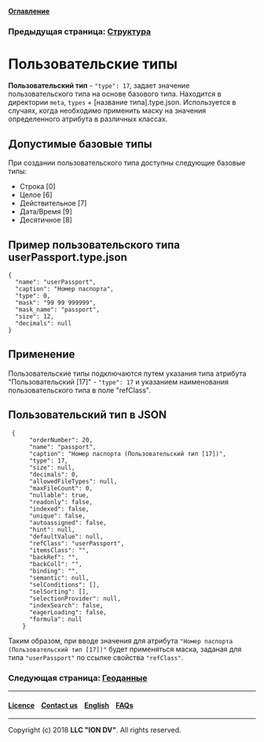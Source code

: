 #### [Оглавление](/docs/ru/index.md)

### Предыдущая страница: [Структура](/docs/ru/2_system_description/metadata_structure/meta_class/type_isstruct16.md)

# Пользовательские типы

**Пользовательский тип** - `"type": 17`, задает значение пользовательского типа на основе базового типа. Находится в директории `meta`, `types` + [название типа].type.json. Используется в случаях, когда необходимо применить маску на значения определенного атрибута в различных классах.

## Допустимые базовые типы

При создании пользовательского типа доступны следующие базовые типы:

* Строка [0]
* Целое [6]
* Действительное [7]
* Дата/Время [9]
* Десятичное [8]

## Пример пользовательского типа userPassport.type.json
```
{
  "name": "userPassport",
  "caption": "Номер паспорта",
  "type": 0,
  "mask": "99 99 999999",
  "mask_name": "passport",
  "size": 12,
  "decimals": null
}
```


## Применение

Пользовательские типы подключаются путем указания типа атрибута "Пользовательский [17]" - `"type": 17` и указанием наименования пользовательского типа в поле "refClass". 

## Пользовательский тип в JSON

```
 {
      "orderNumber": 20,
      "name": "passport",
      "caption": "Номер паспорта (Пользовательский тип [17])",
      "type": 17,
      "size": null,
      "decimals": 0,
      "allowedFileTypes": null,
      "maxFileCount": 0,
      "nullable": true,
      "readonly": false,
      "indexed": false,
      "unique": false,
      "autoassigned": false,
      "hint": null,
      "defaultValue": null,
      "refClass": "userPassport",
      "itemsClass": "",
      "backRef": "",
      "backColl": "",
      "binding": "",
      "semantic": null,
      "selConditions": [],
      "selSorting": [],
      "selectionProvider": null,
      "indexSearch": false,
      "eagerLoading": false,
      "formula": null
    }
```

Таким образом, при вводе значения для атрибута `"Номер паспорта (Пользовательский тип [17])"` будет применяться маска, заданая для типа `"userPassport"` по ссылке свойства `"refClass"`. 


### Следующая страница: [Геоданные](/docs/ru/2_system_description/metadata_structure/meta_class/type_geodata100.md)
--------------------------------------------------------------------------  


 #### [Licence](/LICENCE.md) &ensp;  [Contact us](https://iondv.com) &ensp;  [English](/docs/en/2_system_description/metadata_structure/meta_class/type_user17.md)   &ensp; [FAQs](/faqs.md)          



--------------------------------------------------------------------------  

Copyright (c) 2018 **LLC "ION DV"**.
All rights reserved. 